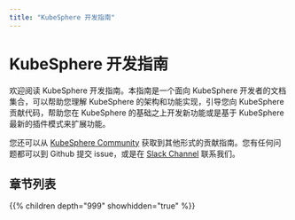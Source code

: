 ```yaml
---
title: "KubeSphere 开发指南"
---
```


# KubeSphere 开发指南

欢迎阅读 KubeSphere 开发指南。本指南是一个面向 KubeSphere 开发者的文档集合，可以帮助您理解 KubeSphere 的架构和功能实现，引导您向 KubeSphere 贡献代码，帮助您在 KubeSphere 的基础之上开发新功能或是基于 KubeSphere 最新的插件模式来扩展功能。

您还可以从 [KubeSphere Community](https://github.com/kubesphere/community) 获取到其他形式的贡献指南。您有任何问题都可以到 Github 提交 issue，或是在 [Slack Channel](https://join.slack.com/t/kubesphere/shared_invite/enQtNTE3MDIxNzUxNzQ0LTZkNTdkYWNiYTVkMTM5ZThhODY1MjAyZmVlYWEwZmQ3ODQ1NmM1MGVkNWEzZTRhNzk0MzM5MmY4NDc3ZWVhMjE) 联系我们。

## 章节列表

{{% children depth="999" showhidden="true" %}}
